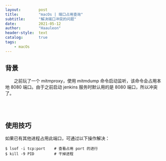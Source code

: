 ```yaml
---
layout:        post
title:         "macOs | 端口占用查询"
subtitle:      "解决端口冲突的问题"
date:          2021-05-12
author:        "Haauleon"
header-style:  text
catalog:       true
tags:
    - macOs
---
```


## 背景
&emsp;&emsp;之前玩了一个 mitmproxy，使用 mitmdump 命令启动监听，该命令会占用本地 8080 端口。由于之前启动 jenkins 服务时默认用的是 8080 端口，所以冲突了。          

<br><br>

## 使用技巧
如果已有其他进程占用此端口，可通过以下操作解决：         

```
$ lsof -i tcp:port    # 查看占用 port 的进行
$ kill -9 PID         # 干掉进程
```